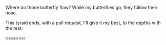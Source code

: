 Where do those butterfly flow?
While my butterflies go, 
they follow their nose.

This tyraid ends, with a pull request,
I'll give it my best,
to the depths with the rest.

:fire::fire::fire::fire::fire::fire:
